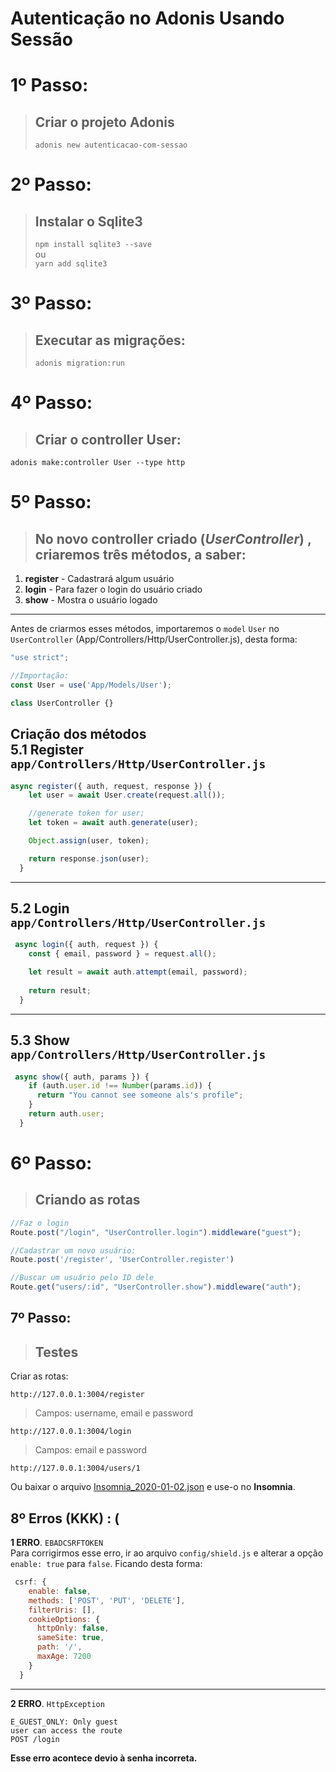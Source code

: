 # __Autenticação no Adonis Usando Sessão__

# 1º Passo:
> ##  Criar o projeto Adonis
> ``adonis new autenticacao-com-sessao``<br>

# 2º Passo:
> ##  Instalar o __Sqlite3__
> ``npm install sqlite3 --save``<br>
> ou <br>
> ``yarn add sqlite3`` <br>

# 3º Passo:
> ## Executar as migrações:
> ``adonis migration:run``

# 4º Passo:
> ## Criar o __controller User:__ <br>
``adonis make:controller User --type http``

# 5º Passo:

> ## No novo controller criado (_UserController_) , criaremos três métodos, a saber:
1. __register__ - Cadastrará algum usuário
2. __login__    - Para fazer o login do usuário criado
3. __show__     - Mostra o usuário logado
----
Antes de criarmos esses métodos, importaremos o `model`  `User` no `UserController` (App/Controllers/Http/UserController.js), desta forma: 
``` js
"use strict";

//Importação:
const User = use('App/Models/User');

class UserController {}
```
__Criação dos métodos__<br>
 __5.1 Register__    ``app/Controllers/Http/UserController.js``
----

``` javascript
async register({ auth, request, response }) {
    let user = await User.create(request.all());

    //generate token for user;
    let token = await auth.generate(user);

    Object.assign(user, token);

    return response.json(user);
  }
```

----
 __5.2 Login__       ``app/Controllers/Http/UserController.js``
----

``` javascript
 async login({ auth, request }) {
    const { email, password } = request.all();

    let result = await auth.attempt(email, password);
  
    return result;
  }
```
----
__5.3 Show__  ``app/Controllers/Http/UserController.js``
----

``` javascript
 async show({ auth, params }) {
    if (auth.user.id !== Number(params.id)) {
      return "You cannot see someone als's profile";
    }
    return auth.user;
  }
```
# 6º Passo:
> ## Criando as rotas
``` javascript
//Faz o login
Route.post("/login", "UserController.login").middleware("guest");

//Cadastrar um novo usuário:
Route.post('/register', 'UserController.register')

//Buscar um usuário pelo ID dele
Route.get("users/:id", "UserController.show").middleware("auth");
```

## 7º Passo:
> ## Testes
Criar as rotas:

``http://127.0.0.1:3004/register``<br>
  > Campos: username, email e password

``http://127.0.0.1:3004/login`` <br>
  > Campos: email e password

``http://127.0.0.1:3004/users/1``

Ou baixar o arquivo <a href="https://raw.githubusercontent.com/TaffarelXavier/autenticacao-com-sessao-no-adonis/master/Insomnia_2020-01-02.json" target="_blank">Insomnia_2020-01-02.json</a> e use-o no __Insomnia__.


## 8º Erros (KKK) : (

__1 ERRO__. `EBADCSRFTOKEN`<br>
Para corrigirmos esse erro, ir ao arquivo `config/shield.js` e alterar a opção <br> ``enable: true`` para ``false``.
Ficando desta forma:
```javascript
 csrf: {
    enable: false,
    methods: ['POST', 'PUT', 'DELETE'],
    filterUris: [],
    cookieOptions: {
      httpOnly: false,
      sameSite: true,
      path: '/',
      maxAge: 7200
    }
  }
  ```
  ----
  __2 ERRO__. `HttpException`

``` plaintext
E_GUEST_ONLY: Only guest 
user can access the route
POST /login
```

__Esse erro acontece devio à senha incorreta.__